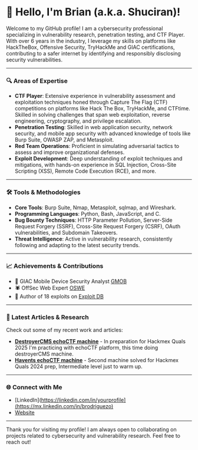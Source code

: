 # 👋 Hello, I'm Brian (a.k.a. Shuciran)!

Welcome to my GitHub profile! I am a cybersecurity professional specializing in vulnerability research, penetration testing, and CTF Player. With over 6 years in the industry, I leverage my skills on platforms like HackTheBox, Offensive Security, TryHackMe and GIAC certifications, contributing to a safer internet by identifying and responsibly disclosing security vulnerabilities.

---

### 🔍 Areas of Expertise

- **CTF Player**: Extensive experience in vulnerability assessment and exploitation techniques honed through Capture The Flag (CTF) competitions on platforms like Hack The Box, TryHackMe, and CTFtime. Skilled in solving challenges that span web exploitation, reverse engineering, cryptography, and privilege escalation.
- **Penetration Testing**: Skilled in web application security, network security, and mobile app security with advanced knowledge of tools like Burp Suite, OWASP ZAP, and Metasploit.
- **Red Team Operations**: Proficient in simulating adversarial tactics to assess and improve organizational defenses.
- **Exploit Development**: Deep understanding of exploit techniques and mitigations, with hands-on experience in SQL Injection, Cross-Site Scripting (XSS), Remote Code Execution (RCE), and more.

---

### 🛠 Tools & Methodologies

- **Core Tools**: Burp Suite, Nmap, Metasploit, sqlmap, and Wireshark.
- **Programming Languages**: Python, Bash, JavaScript, and C.
- **Bug Bounty Techniques**: HTTP Parameter Pollution, Server-Side Request Forgery (SSRF), Cross-Site Request Forgery (CSRF), OAuth vulnerabilities, and Subdomain Takeovers.
- **Threat Intelligence**: Active in vulnerability research, consistently following and adapting to the latest security trends.

---

### 📈 Achievements & Contributions 

- 📲 GIAC Mobile Device Security Analyst [GMOB](https://www.credly.com/badges/435642f5-8e80-4a73-b653-e25a9db6c235/public_url)
- 🕷 OffSec Web Expert [OSWE](https://www.credential.net/1044cdc5-621f-48bb-bbcc-8c416e7bd63d)
- 🐛 Author of 18 exploits on [Exploit DB](https://www.exploit-db.com/?author=11022)

---

### 📝 Latest Articles & Research

Check out some of my recent work and articles:
- **[DestroyerCMS echoCTF machine](https://shuciran.github.io/posts/DestroyerCMS/)** - In preparation for Hackmex Quals 2025 I'm practicing with echoCTF platform, this time doing destroyerCMS machine.
- **[Havents echoCTF machine](https://shuciran.github.io/posts/Havents/)** - Second machine solved for Hackmex Quals 2024 prep, Intermediate level just to warm up.


---

### 🌐 Connect with Me

- [LinkedIn](https://linkedin.com/in/yourprofile](https://mx.linkedin.com/in/brodriguezo)
- [Website](https://shuciran.github.io)
  
---

Thank you for visiting my profile! I am always open to collaborating on projects related to cybersecurity and vulnerability research. Feel free to reach out!
